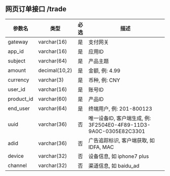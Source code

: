 ## 网页订单接口 /trade

参数名 | 类型 | 必选 | 描述
--- | --- |:---:| ---
gateway     | varchar(16)  | 是 | 支付网关
app_id      | varchar(16)  | 是 | 应用ID
subject     | varchar(64)  | 是 | 产品主题
amount      | decimal(10,2)| 是 | 金额, 例: 4.99
currency    | varchar(3)   | 是 | 币种, 例: CNY
user_id     | varchar(16)  | 是 | 账号ID
product_id  | varchar(60)  | 是 | 产品ID
end_user    | varchar(64)  | 是 | 终端用户, 例: 201-800123
uuid        | varchar(36)  | 否 | 唯一设备ID, 客户端生成, 例: 3F2504E0-4F89-11D3-9A0C-0305E82C3301
adid        | varchar(36)  | 否 | 广告追踪标识, 客户端获取, 如IDFA, MAC
device      | varchar(32)  | 否 | 设备信息, 如 iphone7 plus
channel     | varchar(32)  | 否 | 渠道信息, 如 baidu_ad


